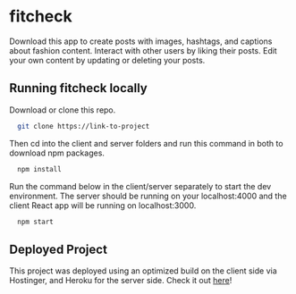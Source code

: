 # fitcheck

Download this app to create posts with images, hashtags, and captions about fashion content. Interact with other users by liking their posts. Edit your own content by updating or deleting your posts.

## Running fitcheck locally

Download or clone this repo.

```bash
  git clone https://link-to-project
```

Then cd into the client and server folders and run this command in both to download npm packages.

```bash
  npm install
```

Run the command below in the client/server separately to start the dev environment. The server should be running on your localhost:4000 and the client React app will be running on localhost:3000. 

```bash
  npm start
```

## Deployed Project
This project was deployed using an optimized build on the client side via Hostinger, and Heroku for the server side. Check it out [here](https://fitcheck-app.cloud/)!
